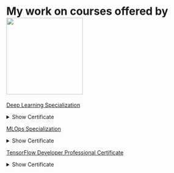 # My work on courses offered by [<img src="https://github.com/williamcwi/DeepLearning.AI-TensorFlow-Developer-Professional-Certificate/blob/master/misc/img/deeplearning_logo.png" width="200"/>](https://www.deeplearning.ai)

[Deep Learning Specialization](https://github.com/imakhadmi/DeepLearning.AI/tree/master/Deep%20Learning%20Specialization)
<details><summary>Show Certificate</summary><p>
  
[<img src="https://s3.amazonaws.com/coursera_assets/meta_images/generated/CERTIFICATE_LANDING_PAGE/CERTIFICATE_LANDING_PAGE~CFF2VR6NMMYV/CERTIFICATE_LANDING_PAGE~CFF2VR6NMMYV.jpeg" />](https://www.coursera.org/account/accomplishments/specialization/certificate/CFF2VR6NMMYV)    

</p></details>

[MLOps Specialization](https://github.com/imakhadmi/DeepLearning.AI/tree/master/MLOps%20Specialization)
<details><summary>Show Certificate</summary><p>
  
[<img src="https://s3.amazonaws.com/coursera_assets/meta_images/generated/CERTIFICATE_LANDING_PAGE/CERTIFICATE_LANDING_PAGE~P8CUXUJWE7S6/CERTIFICATE_LANDING_PAGE~P8CUXUJWE7S6.jpeg" />](https://www.coursera.org/account/accomplishments/specialization/certificate/CFF2VR6NMMYV)    

</p></details>

[TensorFlow Developer Professional Certificate](https://github.com/imakhadmi/DeepLearning.AI/tree/master/TensorFlow_Developer_Specialization)
<details><summary>Show Certificate</summary><p>
  
[<img src="https://s3.amazonaws.com/coursera_assets/meta_images/generated/CERTIFICATE_LANDING_PAGE/CERTIFICATE_LANDING_PAGE~BSKC9A79QUVJ/CERTIFICATE_LANDING_PAGE~BSKC9A79QUVJ.jpeg" />](https://www.coursera.org/account/accomplishments/specialization/certificate/BSKC9A79QUVJ)

</p></details>


